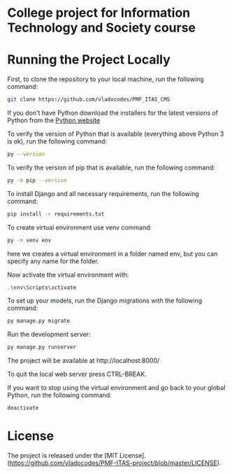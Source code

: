 # College project for Information Technology and Society course 

# Running the Project Locally

First, to clone the repository to your local machine, run the following command:
```bash
git clone https://github.com/vladocodes/PMF_ITAS_CMS
```

If you don't have Python download the installers for the latest versions of Python from the [Python website](https://www.python.org/downloads/windows/)

To verify the version of Python that is available (everything above Python 3 is ok), run the following command:
```bash
py --version
```

To verify the version of pip that is available, run the following command:
```bash
py -m pip --version
```

To install Django and all necessary requirements, run the following command:
```bash
pip install -r requirements.txt
```

To create virtual environment use venv command:
```bash
py -m venv env
```
here we creates a virtual environment in a folder named env, but you can specify any name for the folder.

Now activate the virtual environment with:
```bash
.\env\Scripts\activate
```

To set up your models, run the Django migrations with the following command:
```bash
py manage.py migrate
```

Run the development server:
```bash
py manage.py runserver
```

The project will be available at http://localhost:8000/

To quit the local web server press CTRL-BREAK.

If you want to stop using the virtual environment and go back to your global Python, run the following command:
```bash
deactivate
```

# License
The project is released under the [MIT License].(https://github.com/vladocodes/PMF-ITAS-project/blob/master/LICENSE).

